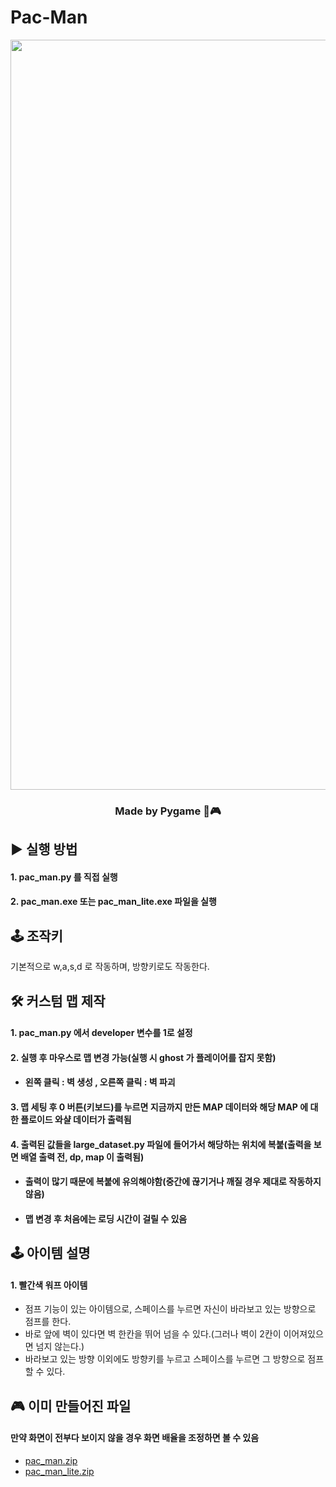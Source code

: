 # Pac-Man
<div align="center">
  <img width="1200" alt="game_playing" src="https://github.com/python-programmer1512/Pac-Man/assets/68761453/58886a1e-2b61-4693-8d0d-8ed96ecfa2eb">
</div>  

<div align="center">

  ### Made by Pygame 🐍🎮
  
</div>  

  
## ▶️ 실행 방법



#### 1. pac_man.py 를 직접 실행 

#### 2. pac_man.exe 또는 pac_man_lite.exe 파일을 실행 


## 🕹️ 조작키

기본적으로 w,a,s,d 로 작동하며, 방향키로도 작동한다.


## 🛠 커스텀 맵 제작

####  1. pac_man.py 에서 developer 변수를 1로 설정 
  
####  2. 실행 후 마우스로 맵 변경 가능(실행 시 ghost 가 플레이어를 잡지 못함) 

* ####  왼쪽 클릭 : 벽 생성 , 오른쪽 클릭 : 벽 파괴 

#### 3. 맵 세팅 후 0 버튼(키보드)를 누르면 지금까지 만든 MAP 데이터와 해당 MAP 에 대한 플로이드 와샬 데이터가 출력됨

#### 4. 출력된 값들을 large_dataset.py 파일에 들어가서 해당하는 위치에 복붙(출력을 보면 배열 출력 전, dp, map 이 출력됨)

* #### 출력이 많기 때문에 복붙에 유의해야함(중간에 끊기거나 깨질 경우 제대로 작동하지 않음)

* #### 맵 변경 후 처음에는 로딩 시간이 걸릴 수 있음


## 🕹 아이템 설명 

#### 1. 빨간색 워프 아이템
* 점프 기능이 있는 아이템으로, 스페이스를 누르면 자신이 바라보고 있는 방향으로 점프를 한다. 
* 바로 앞에 벽이 있다면 벽 한칸을 뛰어 넘을 수 있다.(그러나 벽이 2칸이 이어져있으면 넘지 않는다.)
* 바라보고 있는 방향 이외에도 방향키를 누르고 스페이스를 누르면 그 방향으로 점프할 수 있다.  
  

## 🎮 이미 만들어진 파일
#### 만약 화면이 전부다 보이지 않을 경우 화면 배율을 조정하면 볼 수 있음
* [pac_man.zip](https://github.com/python-programmer1512/Pac-Man/blob/main/game_file/pac_man.zip)
* [pac_man_lite.zip](https://github.com/python-programmer1512/Pac-Man/blob/main/game_file/pac_man_lite.zip)

